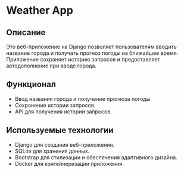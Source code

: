 # Weather App

## Описание
Это веб-приложение на Django позволяет пользователям вводить название города и получать прогноз погоды на ближайшее время. Приложение сохраняет историю запросов и предоставляет автодополнение при вводе города.

## Функционал
- Ввод названия города и получение прогноза погоды.
- Сохранение истории запросов.
- API для получения истории запросов.

## Используемые технологии
- Django для создания веб-приложения.
- SQLite для хранения данных.
- Bootstrap для стилизации и обеспечения адаптивного дизайна.
- Docker для контейнеризации приложения.
